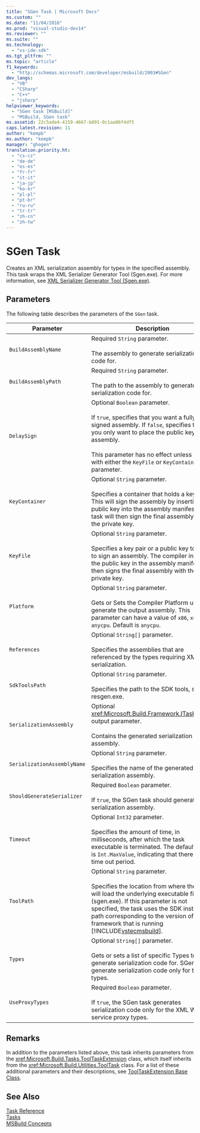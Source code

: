 ```yaml
---
title: "SGen Task | Microsoft Docs"
ms.custom: ""
ms.date: "11/04/2016"
ms.prod: "visual-studio-dev14"
ms.reviewer: ""
ms.suite: ""
ms.technology: 
  - "vs-ide-sdk"
ms.tgt_pltfrm: ""
ms.topic: "article"
f1_keywords: 
  - "http://schemas.microsoft.com/developer/msbuild/2003#SGen"
dev_langs: 
  - "VB"
  - "CSharp"
  - "C++"
  - "jsharp"
helpviewer_keywords: 
  - "SGen task [MSBuild]"
  - "MSBuild, SGen task"
ms.assetid: 22c5ade4-4159-4667-b891-0c1aa06f4df5
caps.latest.revision: 11
author: "kempb"
ms.author: "kempb"
manager: "ghogen"
translation.priority.ht: 
  - "cs-cz"
  - "de-de"
  - "es-es"
  - "fr-fr"
  - "it-it"
  - "ja-jp"
  - "ko-kr"
  - "pl-pl"
  - "pt-br"
  - "ru-ru"
  - "tr-tr"
  - "zh-cn"
  - "zh-tw"
---
```

# SGen Task
Creates an XML serialization assembly for types in the specified assembly. This task wraps the XML Serializer Generator Tool (Sgen.exe). For more information, see [XML Serializer Generator Tool (Sgen.exe)](../Topic/XML%20Serializer%20Generator%20Tool%20\(Sgen.exe\).md).  
  
## Parameters  
 The following table describes the parameters of the `SGen` task.  
  
|Parameter|Description|  
|---------------|-----------------|  
|`BuildAssemblyName`|Required `String` parameter.<br /><br /> The assembly to generate serialization code for.|  
|`BuildAssemblyPath`|Required `String` parameter.<br /><br /> The path to the assembly to generate serialization code for.|  
|`DelaySign`|Optional `Boolean` parameter.<br /><br /> If `true`, specifies that you want a fully signed assembly. If `false`, specifies that you only want to place the public key in the assembly.<br /><br /> This parameter has no effect unless used with either the `KeyFile` or `KeyContainer` parameter.|  
|`KeyContainer`|Optional `String` parameter.<br /><br /> Specifies a container that holds a key pair. This will sign the assembly by inserting a public key into the assembly manifest. The task will then sign the final assembly with the private key.|  
|`KeyFile`|Optional `String` parameter.<br /><br /> Specifies a key pair or a public key to use to sign an assembly. The compiler inserts the public key in the assembly manifest and then signs the final assembly with the private key.|  
|`Platform`|Optional `String` parameter.<br /><br /> Gets or Sets the Compiler Platform used to generate the output assembly. This parameter can have a value of `x86`, `x64`, or `anycpu`. Default is `anycpu`.|  
|`References`|Optional `String[]` parameter.<br /><br /> Specifies the assemblies that are referenced by the types requiring XML serialization.|  
|`SdkToolsPath`|Optional `String` parameter.<br /><br /> Specifies the path to the SDK tools, such as resgen.exe.|  
|`SerializationAssembly`|Optional <xref:Microsoft.Build.Framework.ITaskItem>`[]` output parameter.<br /><br /> Contains the generated serialization assembly.|  
|`SerializationAssemblyName`|Optional `String` parameter.<br /><br /> Specifies the name of the generated serialization assembly.|  
|`ShouldGenerateSerializer`|Required `Boolean` parameter.<br /><br /> If `true`, the SGen task should generate a serialization assembly.|  
|`Timeout`|Optional `Int32` parameter.<br /><br /> Specifies the amount of time, in milliseconds, after which the task executable is terminated. The default value is `Int.MaxValue`, indicating that there is no time out period.|  
|`ToolPath`|Optional `String` parameter.<br /><br /> Specifies the location from where the task will load the underlying executable file (sgen.exe). If this parameter is not specified, the task uses the SDK installation path corresponding to the version of the framework that is running [!INCLUDE[vstecmsbuild](../extensibility/internals/includes/vstecmsbuild_md.md)].|  
|`Types`|Optional `String[]` parameter.<br /><br /> Gets or sets a list of specific Types to generate serialization code for. SGen will generate serialization code only for those types.|  
|`UseProxyTypes`|Required `Boolean` parameter.<br /><br /> If `true`, the SGen task generates serialization code only for the XML Web service proxy types.|  
  
## Remarks  
 In addition to the parameters listed above, this task inherits parameters from the <xref:Microsoft.Build.Tasks.ToolTaskExtension> class, which itself inherits from the <xref:Microsoft.Build.Utilities.ToolTask> class. For a list of these additional parameters and their descriptions, see [ToolTaskExtension Base Class](../msbuild/tooltaskextension-base-class.md).  
  
## See Also  
 [Task Reference](../msbuild/msbuild-task-reference.md)   
 [Tasks](../msbuild/msbuild-tasks.md)   
 [MSBuild Concepts](../msbuild/msbuild-concepts.md)